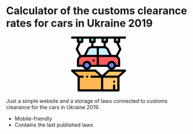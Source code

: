 # Calculator of the customs clearance rates for cars in Ukraine 2019

<p align="center">
  <img src="https://github.com/denieler/car-taxes-2019/blob/master/src/images/icon.png?raw=true" alt="site-logo" style="width:150px;height:150px">
</p>

Just a simple website and a storage of laws connected to customs clearance for the cars in Ukraine 2019.
* Mobile-friendly
* Contains the last published laws